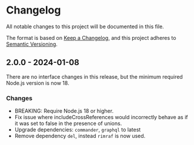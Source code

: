 # Changelog

All notable changes to this project will be documented in this file.

The format is based on [Keep a Changelog](https://keepachangelog.com/en/1.0.0/),
and this project adheres to [Semantic Versioning](https://semver.org/spec/v2.0.0.html).

## 2.0.0 - 2024-01-08

There are no interface changes in this release, but the minimum required Node.js version is now 18.

### Changes 

- BREAKING: Require Node.js 18 or higher.
- Fix issue where includeCrossReferences would incorrectly behave as if it was set to false in the presence of unions.
- Upgrade dependencies: `commander`, `graphql` to latest
- Remove dependency `del`, instead `rimraf` is now used.